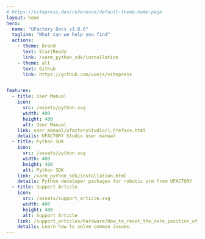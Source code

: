 ```yaml
---
# https://vitepress.dev/reference/default-theme-home-page
layout: home
hero:
  name: "UFactory Docs v1.0.6"
  tagline: "What can we help you find"
  actions:
    - theme: brand
      text: StartReady
      link: /xarm_python_sdk/installation
    - theme: alt
      text: Github
      link: https://github.com/vuejs/vitepress


features:
  - title: User Manual
    icon: 
      src: /assets/python.svg
      width: 400
      height: 400
      alt: User Manual
    link: user_manual/ufactoryStudio/1.Preface.html
    details: UFACTORY Studio user manual
  - title: Python SDK
    icon: 
      src: /assets/python.svg
      width: 400
      height: 400
      alt: Python SDK
    link: /xarm_python_sdk/installation.html
    details: Python developer packages for robotic arm from UFACTORY
  - title: Support Article
    icon: 
      src: /assets/support_article.svg
      width: 400
      height: 400
      alt: Support Article
    link: /support_articles/hardware/How_to_reset_the_zero_position_of_xArm_Gripper.html
    details: Learn how to solve common issues.
---
```


